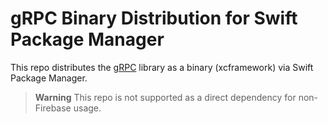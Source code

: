 # gRPC Binary Distribution for Swift Package Manager

This repo distributes the [gRPC](https://github.com/grpc/grpc) library as a
binary (xcframework) via Swift Package Manager.

> **Warning**
> This repo is not supported as a direct dependency for non-Firebase usage.
